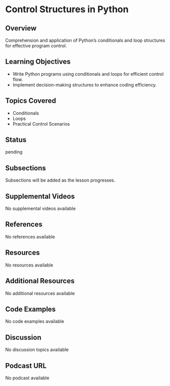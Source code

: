 # Control Structures in Python

## Overview

Comprehension and application of Python’s conditionals and loop structures for effective program control.

## Learning Objectives

- Write Python programs using conditionals and loops for efficient control flow.
- Implement decision-making structures to enhance coding efficiency.

## Topics Covered

- Conditionals
- Loops
- Practical Control Scenarios

## Status

pending





## Subsections

Subsections will be added as the lesson progresses.

## Supplemental Videos

No supplemental videos available

## References

No references available

## Resources

No resources available

## Additional Resources

No additional resources available

## Code Examples

No code examples available

## Discussion

No discussion topics available

## Podcast URL

No podcast available